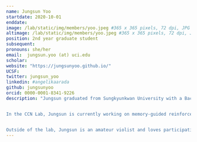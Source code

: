 ```yaml
---
name: Jungsun Yoo
startdate: 2020-10-01
enddate:
image: /lab/static/img/members/yoo.jpeg #365 x 365 pixels, 72 dpi, JPG
altimage: /lab/static/img/members/yoo.jpeg #365 x 365 pixels, 72 dpi, JPG
position: 2nd year graduate student
subsequent:
pronouns: she/her
email:  jungsun.yoo (at) uci.edu
scholar: 
website: "https://jungsunyoo.github.io/"
UCSF:
twitter: jungsun_yoo
linkedin: #angelikaarada
github: jungsunyoo
orcid: 0000-0001-8341-9226
description: "Jungsun graduated from Sungkyunkwan University with a Bachelor’s degree in Psychology and Philosophy. She obtained her M.Sc. degree in Social, Cognitive, and Affective Neuroscience from the Free University of Berlin, where she investigated the behavioral and neural interaction of domain-specific memory and value at the [Heekeren Lab](http://www.heekerenlab.org/). She also worked as an AI researcher in the [Computational Health Informatics Laboratory at the Asan Medical Center](https://www.chilab.kr/home) where she led research on explainable AI. 


In the CCN Lab, Jungsun is currently working on memory-guided reinforcement learning in humans, and in particular, how people employ online planning in various contexts. Jungsun's academic goal is to bridge the gap between learning mechanisms in biological and artificial agents. 


Outside of the lab, Jungsun is an amateur violist and loves participating in ensembles such as quartets or orchestras ([link to the most recent performance](https://www.youtube.com/watch?v=puLFBhQz9Lo)). She is also fascinated by various programming languages."
---
```

